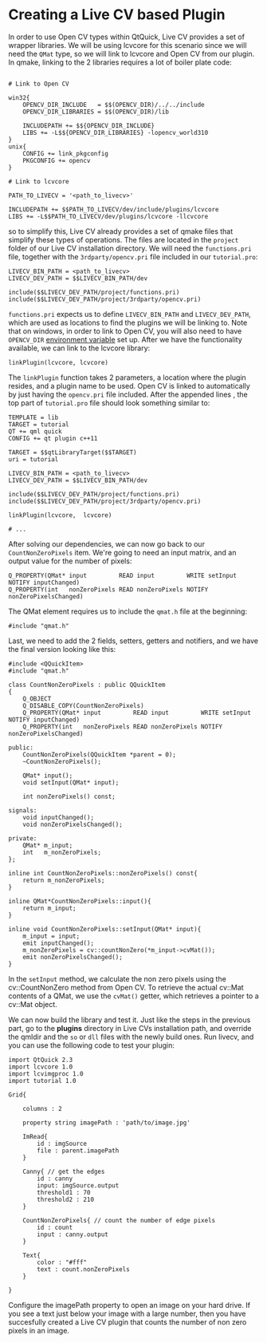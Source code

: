 # Creating a Live CV based Plugin

In order to use Open CV types within QtQuick, Live CV provides a set of wrapper libraries. We will be using lcvcore for
this scenario since we will need the `QMat` type, so we will link to lcvcore and Open CV from our plugin. In qmake,
linking to the 2 libraries requires a lot of boiler plate code:

```

# Link to Open CV

win32{
	OPENCV_DIR_INCLUDE   = $$(OPENCV_DIR)/../../include
    OPENCV_DIR_LIBRARIES = $$(OPENCV_DIR)/lib
	
	INCLUDEPATH += $${OPENCV_DIR_INCLUDE}
	LIBS += -L$${OPENCV_DIR_LIBRARIES} -lopencv_world310
}
unix{
	CONFIG += link_pkgconfig
    PKGCONFIG += opencv
}

# Link to lcvcore

PATH_TO_LIVECV = '<path_to_livecv>'

INCLUDEPATH += $$PATH_TO_LIVECV/dev/include/plugins/lcvcore
LIBS += -L$$PATH_TO_LIVECV/dev/plugins/lcvcore -llcvcore
```

so to simplify this, Live CV already provides a set of qmake files that simplify these types of operations. The files
are located in the `project` folder of our Live CV installation directory. We will need the `functions.pri` file,
together with the `3rdparty/opencv.pri` file included in our `tutorial.pro`:

```
LIVECV_BIN_PATH = <path_to_livecv>
LIVECV_DEV_PATH = $$LIVECV_BIN_PATH/dev

include($$LIVECV_DEV_PATH/project/functions.pri)
include($$LIVECV_DEV_PATH/project/3rdparty/opencv.pri)
```

`functions.pri` expects us to define `LIVECV_BIN_PATH` and `LIVECV_DEV_PATH`, which are used as locations to
find the plugins we will be linking to. Note that on windows, in order to link to Open CV, you will also need to have
`OPENCV_DIR` [environment variable](http://docs.opencv.org/2.4/doc/tutorials/introduction/windows_install/windows_install.html)
set up.
After we have the functionality available, we can link to the lcvcore library:

```
linkPlugin(lcvcore, lcvcore)
```

The `linkPlugin` function takes 2 parameters, a location where the plugin resides, and a plugin name to be used.
Open CV is linked to automatically by just having the `opencv.pri` file included. After the appended lines
, the top part of `tutorial.pro` file should look something similar to:

```
TEMPLATE = lib
TARGET = tutorial
QT += qml quick
CONFIG += qt plugin c++11

TARGET = $$qtLibraryTarget($$TARGET)
uri = tutorial

LIVECV_BIN_PATH = <path_to_livecv>
LIVECV_DEV_PATH = $$LIVECV_BIN_PATH/dev

include($$LIVECV_DEV_PATH/project/functions.pri)
include($$LIVECV_DEV_PATH/project/3rdparty/opencv.pri)

linkPlugin(lcvcore,  lcvcore)

# ...
```

After solving our dependencies, we can now go back to our `CountNonZeroPixels` item. We're going to need 
an input matrix, and an output value for the number of pixels:

```
Q_PROPERTY(QMat* input         READ input         WRITE setInput         NOTIFY inputChanged)
Q_PROPERTY(int   nonZeroPixels READ nonZeroPixels NOTIFY nonZeroPixelsChanged)
```

The QMat element requires us to include the `qmat.h` file at the beginning:

```
#include "qmat.h"
```

Last, we need to add the 2 fields, setters, getters and notifiers, and we have the final version looking like this:

```
#include <QQuickItem>
#include "qmat.h"

class CountNonZeroPixels : public QQuickItem
{
    Q_OBJECT
    Q_DISABLE_COPY(CountNonZeroPixels)
    Q_PROPERTY(QMat* input         READ input         WRITE setInput         NOTIFY inputChanged)
    Q_PROPERTY(int   nonZeroPixels READ nonZeroPixels NOTIFY nonZeroPixelsChanged)

public:
    CountNonZeroPixels(QQuickItem *parent = 0);
    ~CountNonZeroPixels();

    QMat* input();
    void setInput(QMat* input);

    int nonZeroPixels() const;

signals:
    void inputChanged();
    void nonZeroPixelsChanged();

private:
    QMat* m_input;
    int   m_nonZeroPixels;
};

inline int CountNonZeroPixels::nonZeroPixels() const{
    return m_nonZeroPixels;
}

inline QMat*CountNonZeroPixels::input(){
    return m_input;
}

inline void CountNonZeroPixels::setInput(QMat* input){
    m_input = input;
    emit inputChanged();
    m_nonZeroPixels = cv::countNonZero(*m_input->cvMat());
    emit nonZeroPixelsChanged();
}
```

In the `setInput` method, we calculate the non zero pixels using the cv::CountNonZero method from Open CV. To
retrieve the actual cv::Mat contents of a QMat, we use the `cvMat()` getter, which retrieves a pointer to a cv::Mat
object.

We can now build the library and test it. Just like the steps in the previous part, go to the  **plugins** directory in
Live CVs installation path, and override the qmldir and the `so` or `dll` files with the newly build ones. Run
livecv, and you can use the following code to test your plugin:

```
import QtQuick 2.3
import lcvcore 1.0
import lcvimgproc 1.0
import tutorial 1.0

Grid{

    columns : 2

    property string imagePath : 'path/to/image.jpg'

    ImRead{
        id : imgSource
        file : parent.imagePath
    }

    Canny{ // get the edges
        id : canny
        input: imgSource.output
        threshold1 : 70
        threshold2 : 210
    }

    CountNonZeroPixels{ // count the number of edge pixels
        id : count
        input : canny.output
    }

    Text{
        color : "#fff"
        text : count.nonZeroPixels
    }

}
```

Configure the imagePath property to open an image on your hard drive. If you see a text just below your image with
a large number, then you have succesfully created a Live CV plugin that counts the number of non zero pixels in an
image.


